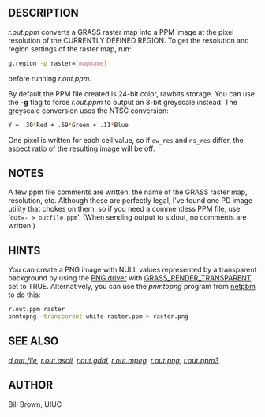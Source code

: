 ## DESCRIPTION

*r.out.ppm* converts a GRASS raster map into a PPM image at the pixel
resolution of the CURRENTLY DEFINED REGION. To get the resolution and
region settings of the raster map, run:

```bash
g.region -p raster=[mapname]
```

before running *r.out.ppm*.

By default the PPM file created is 24-bit color, rawbits storage. You
can use the **-g** flag to force *r.out.ppm* to output an 8-bit
greyscale instead. The greyscale conversion uses the NTSC conversion:

```bash
Y = .30*Red + .59*Green + .11*Blue
```

One pixel is written for each cell value, so if `ew_res` and `ns_res`
differ, the aspect ratio of the resulting image will be off.

## NOTES

A few ppm file comments are written: the name of the GRASS raster map,
resolution, etc. Although these are perfectly legal, I've found one PD
image utility that chokes on them, so if you need a commentless PPM
file, use '`out=- > outfile.ppm`'. (When sending output to stdout, no
comments are written.)

## HINTS

You can create a PNG image with NULL values represented by a transparent
background by using the [PNG driver](pngdriver.md) with
[GRASS_RENDER_TRANSPARENT](variables.md) set to TRUE. Alternatively, you
can use the *pnmtopng* program from
[netpbm](https://netpbm.sourceforge.net) to do this:

```bash
r.out.ppm raster
pnmtopng -transparent white raster.ppm > raster.png
```

## SEE ALSO

*[d.out.file](d.out.file.md), [r.out.ascii](r.out.ascii.md),
[r.out.gdal](r.out.gdal.md), [r.out.mpeg](r.out.mpeg.md),
[r.out.png](r.out.png.md), [r.out.ppm3](r.out.ppm3.md)*

## AUTHOR

Bill Brown, UIUC

